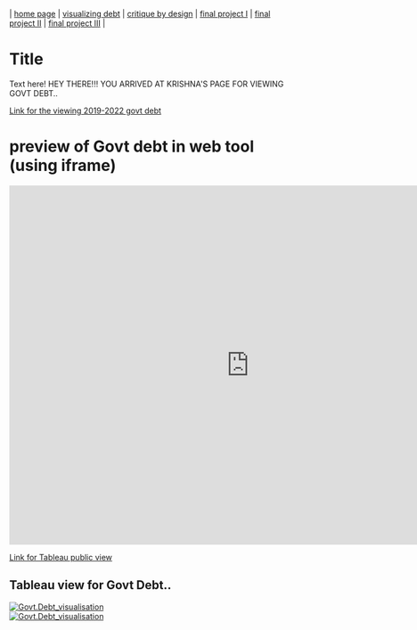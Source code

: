 | [home page](https://kbiswalandrew24.github.io/tswd-portfolio-templates/) | [visualizing debt](visualizing-government-debt) | [critique by design](critique-by-design) | [final project I](final-project-part-one) | [final project II](final-project-part-two) | [final project III](final-project-part-three) |

# Title
Text here!
HEY THERE!!! YOU ARRIVED AT KRISHNA'S PAGE FOR VIEWING GOVT DEBT..

[Link for the viewing 2019-2022 govt debt](https://data.oecd.org/chart/7km9)

# preview of Govt debt in web tool (using iframe)
<iframe src="https://data.oecd.org/chart/7km9" width="860" height="645" style="border: 0" mozallowfullscreen="true" webkitallowfullscreen="true" allowfullscreen="true"><a href="https://data.oecd.org/chart/7km9" target="_blank">OECD Chart: General government debt, Total, % of GDP, Annual, last 5 years</a></iframe>


[Link for Tableau public view](https://public.tableau.com/views/Govt_debt_viz/Sheet1?:language=en-GB&publish=yes&:display_count=n&:origin=viz_share_link)

## Tableau view for Govt Debt..
<div class='tableauPlaceholder' id='viz1706567387193' style='position: relative'><noscript><a href='#'><img alt='Govt.Debt_visualisation ' src='https:&#47;&#47;public.tableau.com&#47;static&#47;images&#47;Go&#47;Govt_debt_viz&#47;Sheet1&#47;1_rss.png' style='border: none' /></a></noscript><object class='tableauViz'  style='display:none;'><param name='host_url' value='https%3A%2F%2Fpublic.tableau.com%2F' /> <param name='embed_code_version' value='3' /> <param name='site_root' value='' /><param name='name' value='Govt_debt_viz&#47;Sheet1' /><param name='tabs' value='no' /><param name='toolbar' value='yes' /><param name='static_image' value='https:&#47;&#47;public.tableau.com&#47;static&#47;images&#47;Go&#47;Govt_debt_viz&#47;Sheet1&#47;1.png' /> <param name='animate_transition' value='yes' /><param name='display_static_image' value='yes' /><param name='display_spinner' value='yes' /><param name='display_overlay' value='yes' /><param name='display_count' value='yes' /><param name='language' value='en-GB' /><param name='filter' value='publish=yes' />
</object></div>
<script type = 'text/javascript'>
    var divElement = document.getElementById('viz1706567387193');
    var vizElement = divElement.getElementsByTagName('object')[0];
    vizElement.style.width = '100%';
    vizElement.style.height = (divElement.offsetWidth * 0.75) + 'px';
    var scriptElement = document.createElement('script');
    scriptElement.src = 'https://public.tableau.com/javascripts/api/viz_v1.js';
    vizElement.parentNode.insertBefore(scriptElement, vizElement);
</script>

<div class='tableauPlaceholder' id='viz1706570050782' style='position: relative'><noscript><a href='#'><img alt='Govt.Debt_visualisation ' src='https:&#47;&#47;public.tableau.com&#47;static&#47;images&#47;Go&#47;Govt_debt_viz&#47;Sheet1&#47;1_rss.png' style='border: none' /></a></noscript><object class='tableauViz'  style='display:none;'><param name='host_url' value='https%3A%2F%2Fpublic.tableau.com%2F' /> <param name='embed_code_version' value='3' /> <param name='site_root' value='' /><param name='name' value='Govt_debt_viz&#47;Sheet1' /><param name='tabs' value='no' /><param name='toolbar' value='yes' /><param name='static_image' value='https:&#47;&#47;public.tableau.com&#47;static&#47;images&#47;Go&#47;Govt_debt_viz&#47;Sheet1&#47;1.png' /> <param name='animate_transition' value='yes' /><param name='display_static_image' value='yes' /><param name='display_spinner' value='yes' /><param name='display_overlay' value='yes' /><param name='display_count' value='yes' /><param name='language' value='en-GB' /><param name='filter' value='publish=yes' />
</object></div>
<script type='text/javascript'>
    var divElement = document.getElementById('viz1706570050782');
    var vizElement = divElement.getElementsByTagName('object')[0];
    vizElement.style.width='100%';vizElement.style.height=(divElement.offsetWidth*0.75)+'px';
    var scriptElement = document.createElement('script');
    scriptElement.src = 'https://public.tableau.com/javascripts/api/viz_v1.js';
    vizElement.parentNode.insertBefore(scriptElement, vizElement);
</script>

